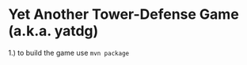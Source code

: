 Yet Another Tower-Defense Game (a.k.a. yatdg)
=============================================

1.) to build the game use `mvn package`
